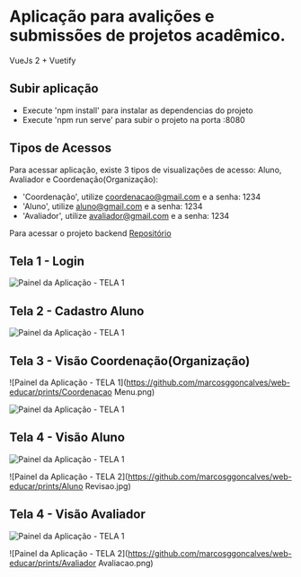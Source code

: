 # Aplicação para avalições e submissões de projetos acadêmico.

VueJs 2 + Vuetify

## Subir aplicação
 - Execute 'npm install' para instalar as dependencias do projeto
 - Execute 'npm run serve' para subir o projeto na porta :8080    

## Tipos de Acessos

Para acessar aplicação, existe 3 tipos de visualizações de acesso: Aluno, Avaliador e Coordenação(Organização):

- 'Coordenação',  utilize coordenacao@gmail.com e a senha: 1234
- 'Aluno',  utilize aluno@gmail.com e a senha: 1234
- 'Avaliador',  utilize avaliador@gmail.com e a senha: 1234

Para acessar o projeto backend <a href="https://github.com/marcosggoncalves/api-educar">Repositório</a>

 ## Tela 1 - Login
![Painel da Aplicação - TELA 1](https://github.com/marcosggoncalves/web-educar/prints/Login.png)

 ## Tela 2 - Cadastro Aluno
![Painel da Aplicação - TELA 1](https://github.com/marcosggoncalves/web-educar/prints/Cadastro.png)

 ## Tela 3 - Visão Coordenação(Organização)
![Painel da Aplicação - TELA 1](https://github.com/marcosggoncalves/web-educar/prints/Coordenacao Menu.png)

![Painel da Aplicação - TELA 1](https://github.com/marcosggoncalves/web-educar/prints/Coordenacao.png)

 ## Tela 4 - Visão Aluno
![Painel da Aplicação - TELA 1](https://github.com/marcosggoncalves/web-educar/prints/Aluno.png)

![Painel da Aplicação - TELA 2](https://github.com/marcosggoncalves/web-educar/prints/Aluno Revisao.jpg)

 ## Tela 4 - Visão Avaliador
![Painel da Aplicação - TELA 1](https://github.com/marcosggoncalves/web-educar/prints/Avaliador.jpg)

![Painel da Aplicação - TELA 2](https://github.com/marcosggoncalves/web-educar/prints/Avaliador Avaliacao.png)